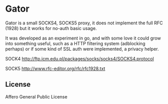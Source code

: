 Gator
=====

Gator is a small SOCKS4, SOCKS5 proxy, it does not implement the full RFC (1928)
but it works for no-auth basic usage.

It was developed as an experiment in go, and with some love it could grow
into something useful, such as a HTTP filtering system (adblocking perhaps)
or if some kind of SSL auth were implemented, a privacy helper.

SOCK4 http://ftp.icm.edu.pl/packages/socks/socks4/SOCKS4.protocol

SOCK5 http://www.rfc-editor.org/rfc/rfc1928.txt

License
-------
Affero General Public License

